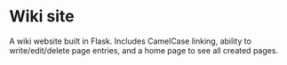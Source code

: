 # Wiki site

A wiki website built in Flask. Includes CamelCase linking, ability to write/edit/delete page entries, and a home page to see all created pages.

